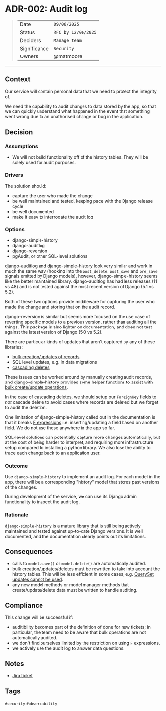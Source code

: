 # ADR-002: Audit log

> |              |                     |
> | ------------ | ------------------- |
> | Date         | `09/06/2025`        |
> | Status       | `RFC by 12/06/2025` |
> | Deciders     | `Manage team`       |
> | Significance | `Security`          |
> | Owners       | @matmoore           |

---

## Context

Our service will contain personal data that we need to protect the integrity of.

We need the capability to audit changes to data stored by the app, so that we can quickly understand what happened in the event that something went wrong due to an unathorised change or bug in the application.

## Decision

### Assumptions

- We will not build functionality off of the history tables. They will be solely used for audit purposes.

### Drivers

The solution should:

- capture the user who made the change
- be well maintained and tested, keeping pace with the Django release cycle
- be well documented
- make it easy to interrogate the audit log

### Options

- django-simple-history
- django-auditlog
- django-reversion
- pgAudit, or other SQL-level solutions

django-auditlog and django-simple-history look very similar and work in much the same way (hooking into the `post_delete`, `post_save` and `pre_save` signals emitted by Django models), however, django-simple-history seems like the better maintained library. django-auditlog has had less releases (11 vs 48) and is not tested against the most recent version of Django (5.1 vs 5.2).

Both of these two options provide middleware for capturing the user who made the change and storing that on the audit record.

django-reversion is similar but seems more focused on the use case of reverting specific models to a previous version, rather than auditing all the things. This package is also lighter on documentation, and does not test against the latest version of Django (5.0 vs 5.2).

There are particular kinds of updates that aren't captured by any of these libraries:

- [bulk creation/updates of records](https://django-simple-history.readthedocs.io/en/latest/common_issues.html#bulk-creating-and-queryset-updating)
- SQL level updates, e.g. in data migrations
- [cascading deletes](https://www.postgresql.org/docs/current/ddl-constraints.html#DDL-CONSTRAINTS-FK)

These issues can be worked around by manually creating audit records, and django-simple-history provides some [helper functions to assist with bulk create/update operations](https://django-simple-history.readthedocs.io/en/latest/common_issues.html#bulk-creating-a-model-with-history).

In the case of cascading deletes, we should setup our `ForeignKey` fields to *not* cascade delete to avoid cases where records are deleted but we forget to audit the deletion.

One limitation of django-simple-history called out in the documentation is that it breaks [F expressions](https://docs.djangoproject.com/en/5.2/ref/models/expressions/#f-expressions) i.e. inserting/updating a field based on another field. We do not use these anywhere in the app so far.

SQL-level solutions can potentially capture more changes automatically, but at the cost of being harder to interpret, and requiring more infrastructure setup compared to installing a python library. We also lose the ability to trace each change back to an application user.

### Outcome

Use `django-simple-history` to implement an audit log. For each model in the app, there will be a corresponding "history" model that stores past versions of the changes.

During development of the service, we can use its Django admin functionality to inspect the audit log.

### Rationale

`django-simple-history` is a mature library that is still being actively maintained and tested against up-to-date Django versions. It is well documented, and the documentation clearly points out its limitations.

## Consequences

- calls to `model.save()` or `model.delete()` are automatically audited.
- bulk creation/updates/deletes must be rewritten to take into account the history tables. This will be less efficient in some cases, e.g. [QuerySet updates cannot be used](https://django-simple-history.readthedocs.io/en/latest/common_issues.html#queryset-updates-with-history-updated-in-django-2-2).
- any new model methods or model manager methods that create/update/delete data must be written to handle auditing.

## Compliance

This change will be successful if:

- auditibility becomes part of the definition of done for new tickets; in particular, the team need to be aware that bulk operations are not automatically audited.
- we don't find ourselves limited by the restriction on using `F` expressions.
- we actively use the audit log to answer data questions.

## Notes

- [Jira ticket](https://nhsd-jira.digital.nhs.uk/browse/DTOSS-9251)

## Tags

`#security` `#observability`
